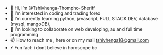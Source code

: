 - 👋 Hi, I’m @Tshivhenga-Thompho-Sheriff
- 👀 I’m interested in coding and trading forex
- 🌱 I’m currently learning python, javascript, FULL STACK DEV, database (mysql, mangoDB),
- 💞️ I’m looking to collaborate on web developing, au and full time programming 
- 📫 How to reach me , here or on my mail tshivhenga18@gmail.com
- ⚡ Fun fact: i dont believe in horoscope bc

<!---
trollpy/trollpy is a ✨ special ✨ repository because its `README.md` (this file) appears on your GitHub profile.
You can click the Preview link to take a look at your changes.
--->
